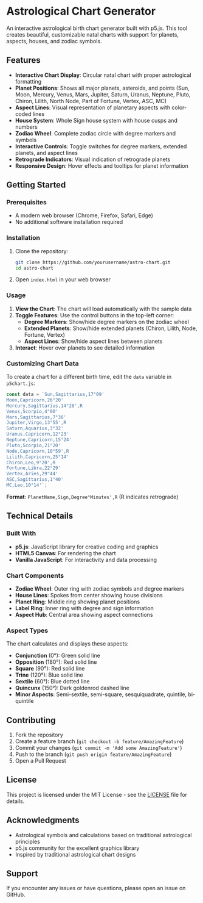 # Astrological Chart Generator

An interactive astrological birth chart generator built with p5.js. This tool creates beautiful, customizable natal charts with support for planets, aspects, houses, and zodiac symbols.

## Features

- **Interactive Chart Display**: Circular natal chart with proper astrological formatting
- **Planet Positions**: Shows all major planets, asteroids, and points (Sun, Moon, Mercury, Venus, Mars, Jupiter, Saturn, Uranus, Neptune, Pluto, Chiron, Lilith, North Node, Part of Fortune, Vertex, ASC, MC)
- **Aspect Lines**: Visual representation of planetary aspects with color-coded lines
- **House System**: Whole Sign house system with house cusps and numbers
- **Zodiac Wheel**: Complete zodiac circle with degree markers and symbols
- **Interactive Controls**: Toggle switches for degree markers, extended planets, and aspect lines
- **Retrograde Indicators**: Visual indication of retrograde planets
- **Responsive Design**: Hover effects and tooltips for planet information

## Getting Started

### Prerequisites

- A modern web browser (Chrome, Firefox, Safari, Edge)
- No additional software installation required

### Installation

1. Clone the repository:
   ```bash
   git clone https://github.com/yourusername/astro-chart.git
   cd astro-chart
   ```

2. Open `index.html` in your web browser

### Usage

1. **View the Chart**: The chart will load automatically with the sample data
2. **Toggle Features**: Use the control buttons in the top-left corner:
   - **Degree Markers**: Show/hide degree markers on the zodiac wheel
   - **Extended Planets**: Show/hide extended planets (Chiron, Lilith, Node, Fortune, Vertex)
   - **Aspect Lines**: Show/hide aspect lines between planets
3. **Interact**: Hover over planets to see detailed information

### Customizing Chart Data

To create a chart for a different birth time, edit the `data` variable in `p5chart.js`:

```javascript
const data = `Sun,Sagittarius,17°09'
Moon,Capricorn,26°20'
Mercury,Sagittarius,14°28',R
Venus,Scorpio,4°00'
Mars,Sagittarius,7°36'
Jupiter,Virgo,13°55',R
Saturn,Aquarius,3°32'
Uranus,Capricorn,12°23'
Neptune,Capricorn,15°24'
Pluto,Scorpio,21°20'
Node,Capricorn,10°59',R
Lilith,Capricorn,25°14'
Chiron,Leo,9°20',R
Fortune,Libra,22°29'
Vertex,Aries,29°44'
ASC,Sagittarius,1°40'
MC,Leo,10°14'`;
```

**Format**: `PlanetName,Sign,Degree°Minutes',R` (R indicates retrograde)

## Technical Details

### Built With

- **p5.js**: JavaScript library for creative coding and graphics
- **HTML5 Canvas**: For rendering the chart
- **Vanilla JavaScript**: For interactivity and data processing

### Chart Components

- **Zodiac Wheel**: Outer ring with zodiac symbols and degree markers
- **House Lines**: Spokes from center showing house divisions
- **Planet Ring**: Middle ring showing planet positions
- **Label Ring**: Inner ring with degree and sign information
- **Aspect Hub**: Central area showing aspect connections

### Aspect Types

The chart calculates and displays these aspects:
- **Conjunction** (0°): Green solid line
- **Opposition** (180°): Red solid line
- **Square** (90°): Red solid line
- **Trine** (120°): Blue solid line
- **Sextile** (60°): Blue dotted line
- **Quincunx** (150°): Dark goldenrod dashed line
- **Minor Aspects**: Semi-sextile, semi-square, sesquiquadrate, quintile, bi-quintile

## Contributing

1. Fork the repository
2. Create a feature branch (`git checkout -b feature/AmazingFeature`)
3. Commit your changes (`git commit -m 'Add some AmazingFeature'`)
4. Push to the branch (`git push origin feature/AmazingFeature`)
5. Open a Pull Request

## License

This project is licensed under the MIT License - see the [LICENSE](LICENSE) file for details.

## Acknowledgments

- Astrological symbols and calculations based on traditional astrological principles
- p5.js community for the excellent graphics library
- Inspired by traditional astrological chart designs

## Support

If you encounter any issues or have questions, please open an issue on GitHub. 